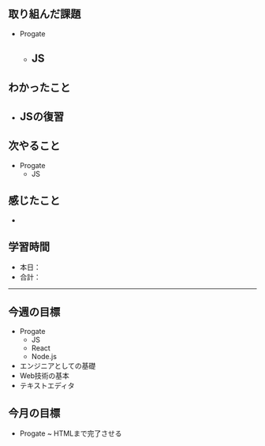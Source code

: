 ## 取り組んだ課題

- Progate
  - JS
    - 

## わかったこと

- JSの復習
  - 

## 次やること

- Progate
  - JS

## 感じたこと

- 

## 学習時間

- 本日：
- 合計：

---

## 今週の目標

- Progate
  - JS
  - React
  - Node.js
- エンジニアとしての基礎
- Web技術の基本
- テキストエディタ

## 今月の目標

- Progate ~ HTMLまで完了させる
